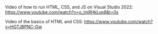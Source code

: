 Video of how to run HTML, CSS, and JS on Visual Studio 2022: https://www.youtube.com/watch?v=o_lmRHkLvp8&t=0s

Video of the basics of HTML and CSS: https://www.youtube.com/watch?v=HGTJBPNC-Gw
